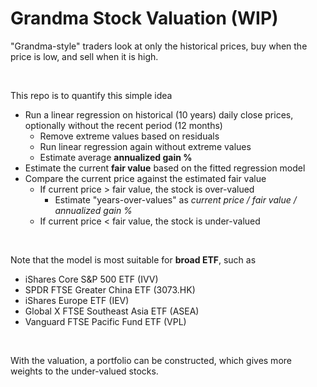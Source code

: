 # Grandma Stock Valuation (WIP)

"Grandma-style" traders look at only the historical prices, buy when the price is low, and sell when it is high.

<br>

This repo is to quantify this simple idea
* Run a linear regression on historical (10 years) daily close prices, optionally without the recent period (12 months)
    * Remove extreme values based on residuals
    * Run linear regression again without extreme values
    * Estimate average **annualized gain %**
* Estimate the current **fair value** based on the fitted regression model
* Compare the current price against the estimated fair value
    * If current price > fair value, the stock is over-valued
        * Estimate "years-over-values" as *current price / fair value / annualized gain %*
    * If current price < fair value, the stock is under-valued

<br>

Note that the model is most suitable for **broad ETF**, such as
* iShares Core S&P 500 ETF (IVV)
* SPDR FTSE Greater China ETF (3073.HK)
* iShares Europe ETF (IEV)
* Global X FTSE Southeast Asia ETF (ASEA)
* Vanguard FTSE Pacific Fund ETF (VPL)

<br>

With the valuation, a portfolio can be constructed, which gives more weights to the under-valued stocks.
